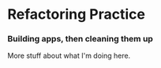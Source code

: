 # Refactoring Practice
### Building apps, then cleaning them up
More stuff about what I'm doing here.

